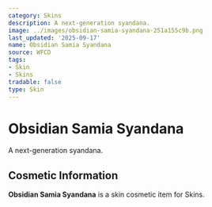 ```yaml
---
category: Skins
description: A next-generation syandana.
image: ../images/obsidian-samia-syandana-251a155c9b.png
last_updated: '2025-09-17'
name: Obsidian Samia Syandana
source: WFCD
tags:
- Skin
- Skins
tradable: false
type: Skin
---
```


# Obsidian Samia Syandana

A next-generation syandana.

## Cosmetic Information

**Obsidian Samia Syandana** is a skin cosmetic item for Skins.

